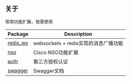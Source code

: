 ## 关于

常用功能扩展，按需使用

| Package               | Description                           |
| --------------------- | ------------------------------------- |
| [redis_ws](./redis_ws/README.md) | websockets + redis实现的消息广播功能 |
| [nso](./nso/README.md) | Cisco NSO功能扩展 |
| [auth](./auth/README.md) | 第三方授权认证 |
| [swagger](./swagger/README.md) | Swagger文档 |

